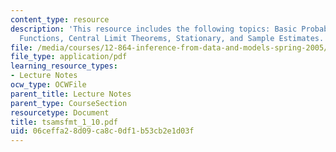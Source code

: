 ```yaml
---
content_type: resource
description: 'This resource includes the following topics: Basic Probability, Characteristic
  Functions, Central Limit Theorems, Stationary, and Sample Estimates.'
file: /media/courses/12-864-inference-from-data-and-models-spring-2005/06ceffa28d09ca8c0df1b53cb2e1d03f_tsamsfmt_1_10.pdf
file_type: application/pdf
learning_resource_types:
- Lecture Notes
ocw_type: OCWFile
parent_title: Lecture Notes
parent_type: CourseSection
resourcetype: Document
title: tsamsfmt_1_10.pdf
uid: 06ceffa2-8d09-ca8c-0df1-b53cb2e1d03f
---
```

